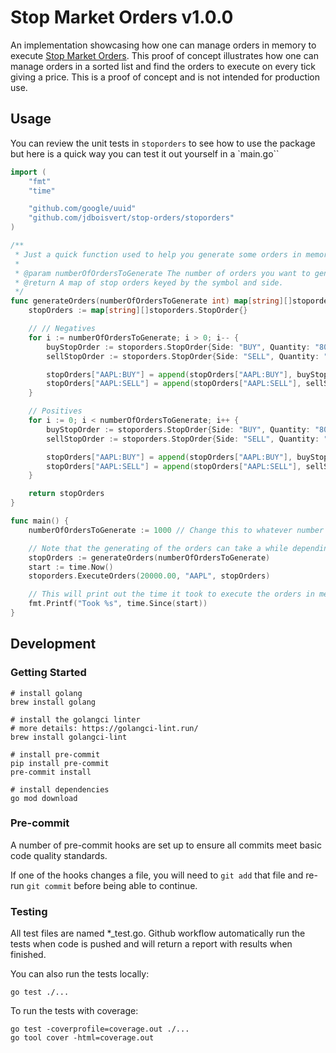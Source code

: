 # Stop Market Orders v1.0.0

An implementation showcasing how one can manage orders in memory to execute [Stop Market Orders](https://www.investopedia.com/terms/s/stoporder.asp). This proof of concept illustrates how one can manage orders in a sorted list and find the orders to execute on every tick giving a price. This is a proof of concept and is not intended for production use.

## Usage

You can review the unit tests in `stoporders` to see how to use the package but here is a quick way you can test it out yourself in a `main.go``

```go
import (
	"fmt"
	"time"

	"github.com/google/uuid"
	"github.com/jdboisvert/stop-orders/stoporders"
)

/**
 * Just a quick function used to help you generate some orders in memory to test with :)
 *
 * @param numberOfOrdersToGenerate The number of orders you want to generate for the test.
 * @return A map of stop orders keyed by the symbol and side.
 */
func generateOrders(numberOfOrdersToGenerate int) map[string][]stoporders.StopOrder {
	stopOrders := map[string][]stoporders.StopOrder{}

	// // Negatives
	for i := numberOfOrdersToGenerate; i > 0; i-- {
		buyStopOrder := stoporders.StopOrder{Side: "BUY", Quantity: "80123.00", TriggerPrice: 20000.0 - float64(i), Symbol: "AAPL", OrderId: uuid.New().String()}
		sellStopOrder := stoporders.StopOrder{Side: "SELL", Quantity: "80123.00", TriggerPrice: 20000.0 - float64(i), Symbol: "AAPL", OrderId: uuid.New().String()}

		stopOrders["AAPL:BUY"] = append(stopOrders["AAPL:BUY"], buyStopOrder)
		stopOrders["AAPL:SELL"] = append(stopOrders["AAPL:SELL"], sellStopOrder)
	}

	// Positives
	for i := 0; i < numberOfOrdersToGenerate; i++ {
		buyStopOrder := stoporders.StopOrder{Side: "BUY", Quantity: "80123.00", TriggerPrice: 20000.0 + float64(i), Symbol: "AAPL", OrderId: uuid.New().String()}
		sellStopOrder := stoporders.StopOrder{Side: "SELL", Quantity: "80123.00", TriggerPrice: 20000.0 + float64(i), Symbol: "AAPL", OrderId: uuid.New().String()}

		stopOrders["AAPL:BUY"] = append(stopOrders["AAPL:BUY"], buyStopOrder)
		stopOrders["AAPL:SELL"] = append(stopOrders["AAPL:SELL"], sellStopOrder)
	}

	return stopOrders
}

func main() {
    numberOfOrdersToGenerate := 1000 // Change this to whatever number you wish to test with (this will ensure there is this amount of orders in both directions. ex: 1000 will generate 1000 buy and 1000 sell orders in both directions).

    // Note that the generating of the orders can take a while depending on the number of orders you generate which is why it is not included in the start and end time.
	stopOrders := generateOrders(numberOfOrdersToGenerate)
	start := time.Now()
	stoporders.ExecuteOrders(20000.00, "AAPL", stopOrders)

    // This will print out the time it took to execute the orders in memory.
	fmt.Printf("Took %s", time.Since(start))
}

```

## Development

### Getting Started

    # install golang
    brew install golang

    # install the golangci linter
    # more details: https://golangci-lint.run/
    brew install golangci-lint

    # install pre-commit
    pip install pre-commit
    pre-commit install

    # install dependencies
    go mod download

### Pre-commit

A number of pre-commit hooks are set up to ensure all commits meet basic code quality standards.

If one of the hooks changes a file, you will need to `git add` that file and re-run `git commit` before being able to continue.


### Testing

All test files are named *_test.go. Github workflow automatically run the tests when code is pushed and will return a report with results when finished.

You can also run the tests locally:

    go test ./...

To run the tests with coverage:

    go test -coverprofile=coverage.out ./...
    go tool cover -html=coverage.out
